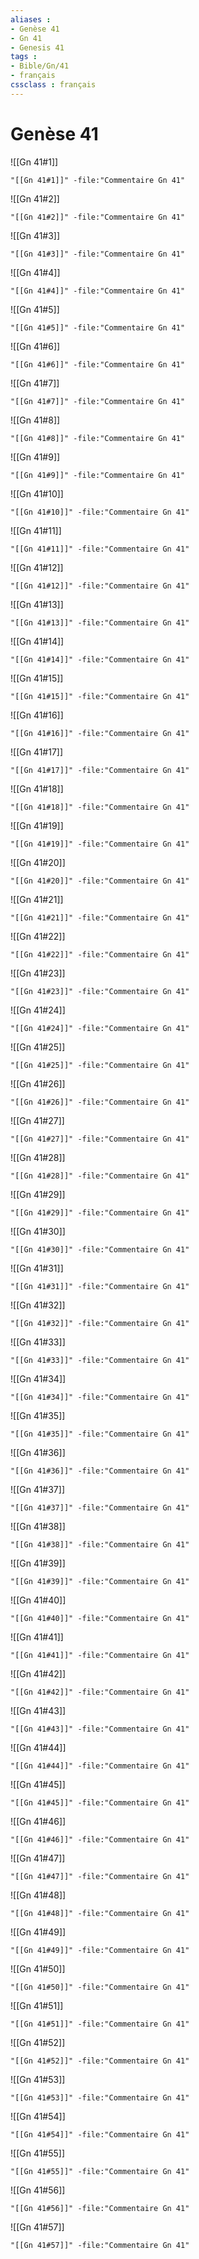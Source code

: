 ```yaml
---
aliases : 
- Genèse 41
- Gn 41
- Genesis 41
tags : 
- Bible/Gn/41
- français
cssclass : français
---
```


# Genèse 41

![[Gn 41#1]]

```query
"[[Gn 41#1]]" -file:"Commentaire Gn 41"
```

![[Gn 41#2]]

```query
"[[Gn 41#2]]" -file:"Commentaire Gn 41"
```

![[Gn 41#3]]

```query
"[[Gn 41#3]]" -file:"Commentaire Gn 41"
```

![[Gn 41#4]]

```query
"[[Gn 41#4]]" -file:"Commentaire Gn 41"
```

![[Gn 41#5]]

```query
"[[Gn 41#5]]" -file:"Commentaire Gn 41"
```

![[Gn 41#6]]

```query
"[[Gn 41#6]]" -file:"Commentaire Gn 41"
```

![[Gn 41#7]]

```query
"[[Gn 41#7]]" -file:"Commentaire Gn 41"
```

![[Gn 41#8]]

```query
"[[Gn 41#8]]" -file:"Commentaire Gn 41"
```

![[Gn 41#9]]

```query
"[[Gn 41#9]]" -file:"Commentaire Gn 41"
```

![[Gn 41#10]]

```query
"[[Gn 41#10]]" -file:"Commentaire Gn 41"
```

![[Gn 41#11]]

```query
"[[Gn 41#11]]" -file:"Commentaire Gn 41"
```

![[Gn 41#12]]

```query
"[[Gn 41#12]]" -file:"Commentaire Gn 41"
```

![[Gn 41#13]]

```query
"[[Gn 41#13]]" -file:"Commentaire Gn 41"
```

![[Gn 41#14]]

```query
"[[Gn 41#14]]" -file:"Commentaire Gn 41"
```

![[Gn 41#15]]

```query
"[[Gn 41#15]]" -file:"Commentaire Gn 41"
```

![[Gn 41#16]]

```query
"[[Gn 41#16]]" -file:"Commentaire Gn 41"
```

![[Gn 41#17]]

```query
"[[Gn 41#17]]" -file:"Commentaire Gn 41"
```

![[Gn 41#18]]

```query
"[[Gn 41#18]]" -file:"Commentaire Gn 41"
```

![[Gn 41#19]]

```query
"[[Gn 41#19]]" -file:"Commentaire Gn 41"
```

![[Gn 41#20]]

```query
"[[Gn 41#20]]" -file:"Commentaire Gn 41"
```

![[Gn 41#21]]

```query
"[[Gn 41#21]]" -file:"Commentaire Gn 41"
```

![[Gn 41#22]]

```query
"[[Gn 41#22]]" -file:"Commentaire Gn 41"
```

![[Gn 41#23]]

```query
"[[Gn 41#23]]" -file:"Commentaire Gn 41"
```

![[Gn 41#24]]

```query
"[[Gn 41#24]]" -file:"Commentaire Gn 41"
```

![[Gn 41#25]]

```query
"[[Gn 41#25]]" -file:"Commentaire Gn 41"
```

![[Gn 41#26]]

```query
"[[Gn 41#26]]" -file:"Commentaire Gn 41"
```

![[Gn 41#27]]

```query
"[[Gn 41#27]]" -file:"Commentaire Gn 41"
```

![[Gn 41#28]]

```query
"[[Gn 41#28]]" -file:"Commentaire Gn 41"
```

![[Gn 41#29]]

```query
"[[Gn 41#29]]" -file:"Commentaire Gn 41"
```

![[Gn 41#30]]

```query
"[[Gn 41#30]]" -file:"Commentaire Gn 41"
```

![[Gn 41#31]]

```query
"[[Gn 41#31]]" -file:"Commentaire Gn 41"
```

![[Gn 41#32]]

```query
"[[Gn 41#32]]" -file:"Commentaire Gn 41"
```

![[Gn 41#33]]

```query
"[[Gn 41#33]]" -file:"Commentaire Gn 41"
```

![[Gn 41#34]]

```query
"[[Gn 41#34]]" -file:"Commentaire Gn 41"
```

![[Gn 41#35]]

```query
"[[Gn 41#35]]" -file:"Commentaire Gn 41"
```

![[Gn 41#36]]

```query
"[[Gn 41#36]]" -file:"Commentaire Gn 41"
```

![[Gn 41#37]]

```query
"[[Gn 41#37]]" -file:"Commentaire Gn 41"
```

![[Gn 41#38]]

```query
"[[Gn 41#38]]" -file:"Commentaire Gn 41"
```

![[Gn 41#39]]

```query
"[[Gn 41#39]]" -file:"Commentaire Gn 41"
```

![[Gn 41#40]]

```query
"[[Gn 41#40]]" -file:"Commentaire Gn 41"
```

![[Gn 41#41]]

```query
"[[Gn 41#41]]" -file:"Commentaire Gn 41"
```

![[Gn 41#42]]

```query
"[[Gn 41#42]]" -file:"Commentaire Gn 41"
```

![[Gn 41#43]]

```query
"[[Gn 41#43]]" -file:"Commentaire Gn 41"
```

![[Gn 41#44]]

```query
"[[Gn 41#44]]" -file:"Commentaire Gn 41"
```

![[Gn 41#45]]

```query
"[[Gn 41#45]]" -file:"Commentaire Gn 41"
```

![[Gn 41#46]]

```query
"[[Gn 41#46]]" -file:"Commentaire Gn 41"
```

![[Gn 41#47]]

```query
"[[Gn 41#47]]" -file:"Commentaire Gn 41"
```

![[Gn 41#48]]

```query
"[[Gn 41#48]]" -file:"Commentaire Gn 41"
```

![[Gn 41#49]]

```query
"[[Gn 41#49]]" -file:"Commentaire Gn 41"
```

![[Gn 41#50]]

```query
"[[Gn 41#50]]" -file:"Commentaire Gn 41"
```

![[Gn 41#51]]

```query
"[[Gn 41#51]]" -file:"Commentaire Gn 41"
```

![[Gn 41#52]]

```query
"[[Gn 41#52]]" -file:"Commentaire Gn 41"
```

![[Gn 41#53]]

```query
"[[Gn 41#53]]" -file:"Commentaire Gn 41"
```

![[Gn 41#54]]

```query
"[[Gn 41#54]]" -file:"Commentaire Gn 41"
```

![[Gn 41#55]]

```query
"[[Gn 41#55]]" -file:"Commentaire Gn 41"
```

![[Gn 41#56]]

```query
"[[Gn 41#56]]" -file:"Commentaire Gn 41"
```

![[Gn 41#57]]

```query
"[[Gn 41#57]]" -file:"Commentaire Gn 41"
```

